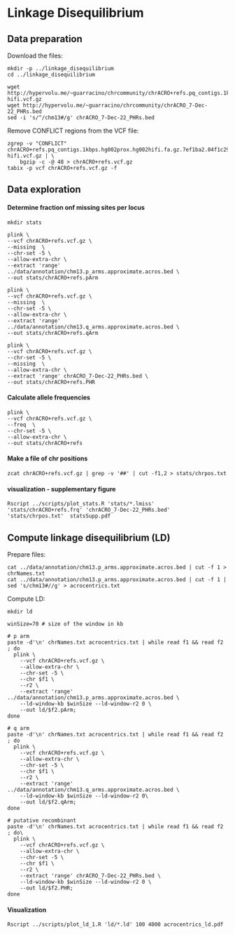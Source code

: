 # Linkage Disequilibrium

## Data preparation

Download the files:

```shell
mkdir -p ../linkage_disequilibrium
cd ../linkage_disequilibrium

wget http://hypervolu.me/~guarracino/chrcommunity/chrACRO+refs.pq_contigs.1kbps.hg002prox.hg002hifi.fa.gz.7ef1ba2.04f1c29.ebc49e1.smooth.final.chm13.haploid.snv.norm.no_HG002-hifi.vcf.gz
wget http://hypervolu.me/~guarracino/chrcommunity/chrACRO_7-Dec-22_PHRs.bed
sed -i 's/^/chm13#/g' chrACRO_7-Dec-22_PHRs.bed
```

Remove CONFLICT regions from the VCF file:

```shell
zgrep -v "CONFLICT" chrACRO+refs.pq_contigs.1kbps.hg002prox.hg002hifi.fa.gz.7ef1ba2.04f1c29.ebc49e1.smooth.final.chm13.haploid.snv.norm.no_HG002-hifi.vcf.gz | \
    bgzip -c -@ 48 > chrACRO+refs.vcf.gz
tabix -p vcf chrACRO+refs.vcf.gz -f
```

## Data exploration 

#### Determine fraction onf missing sites per locus 

```shell
mkdir stats 

plink \
--vcf chrACRO+refs.vcf.gz \
--missing  \
--chr-set -5 \
--allow-extra-chr \
--extract 'range' ../data/annotation/chm13.p_arms.approximate.acros.bed \
--out stats/chrACRO+refs.pArm 

plink \
--vcf chrACRO+refs.vcf.gz \
--missing  \
--chr-set -5 \
--allow-extra-chr \
--extract 'range' ../data/annotation/chm13.q_arms.approximate.acros.bed \
--out stats/chrACRO+refs.qArm 

plink \
--vcf chrACRO+refs.vcf.gz \
--chr-set -5 \
--missing  \
--allow-extra-chr \
--extract 'range' chrACRO_7-Dec-22_PHRs.bed \
--out stats/chrACRO+refs.PHR
```

#### Calculate allele frequencies 

```shell
plink \
--vcf chrACRO+refs.vcf.gz \
--freq  \
--chr-set -5 \
--allow-extra-chr \
--out stats/chrACRO+refs
```

#### Make a file of chr positions 

```shell
zcat chrACRO+refs.vcf.gz | grep -v '##' | cut -f1,2 > stats/chrpos.txt
```

#### visualization - supplementary figure 

```shell
Rscript ../scripts/plot_stats.R 'stats/*.lmiss' 'stats/chrACRO+refs.frq' 'chrACRO_7-Dec-22_PHRs.bed' 'stats/chrpos.txt'  statsSupp.pdf
```

## Compute linkage disequilibrium (LD)

Prepare files:

```shell
cat ../data/annotation/chm13.p_arms.approximate.acros.bed | cut -f 1 > chrNames.txt
cat ../data/annotation/chm13.p_arms.approximate.acros.bed | cut -f 1 | sed 's/chm13#//g' > acrocentrics.txt
```

Compute LD:

```shell
mkdir ld

winSize=70 # size of the window in kb 

# p arm
paste -d'\n' chrNames.txt acrocentrics.txt | while read f1 && read f2 ; do
  plink \
    --vcf chrACRO+refs.vcf.gz \
    --allow-extra-chr \
    --chr-set -5 \
    --chr $f1 \
    --r2 \
    --extract 'range' ../data/annotation/chm13.p_arms.approximate.acros.bed \
    --ld-window-kb $winSize --ld-window-r2 0 \
    --out ld/$f2.pArm;
done

# q arm
paste -d'\n' chrNames.txt acrocentrics.txt | while read f1 && read f2 ; do
  plink \
    --vcf chrACRO+refs.vcf.gz \
    --allow-extra-chr \
    --chr-set -5 \
    --chr $f1 \
    --r2 \
    --extract 'range' ../data/annotation/chm13.q_arms.approximate.acros.bed \
    --ld-window-kb $winSize --ld-window-r2 0\
    --out ld/$f2.qArm;
done

# putative recombinant
paste -d'\n' chrNames.txt acrocentrics.txt | while read f1 && read f2 ; do\
  plink \
    --vcf chrACRO+refs.vcf.gz \
    --allow-extra-chr \
    --chr-set -5 \
    --chr $f1 \
    --r2 \
    --extract 'range' chrACRO_7-Dec-22_PHRs.bed \
    --ld-window-kb $winSize --ld-window-r2 0 \
    --out ld/$f2.PHR;
done
```

#### Visualization

```shell
Rscript ../scripts/plot_ld_1.R 'ld/*.ld' 100 4000 acrocentrics_ld.pdf
```
